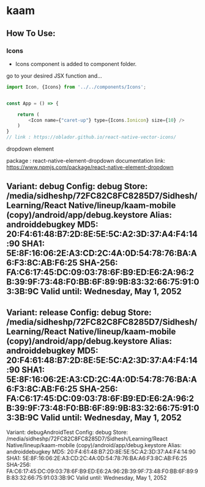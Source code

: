 # kaam


## How To Use:

### Icons
 - Icons component is added to component folder.

go to your desired JSX function and...

```javascript
import Icon, {Icons} from '../../components/Icons';


const App = () => {

    return (
        <Icon name={"caret-up"} type={Icons.Ionicon} size={10} />
    )
}
// link : https://oblador.github.io/react-native-vector-icons/

```


dropdown element

package : react-native-element-dropdown
documentation link: https://www.npmjs.com/package/react-native-element-dropdown



Variant: debug
Config: debug
Store: /media/sidheshp/72FC82C8FC8285D7/Sidhesh/Learning/React Native/lineup/kaam-mobile (copy)/android/app/debug.keystore
Alias: androiddebugkey
MD5: 20:F4:61:48:B7:2D:8E:5E:5C:A2:3D:37:A4:F4:14:90
SHA1: 5E:8F:16:06:2E:A3:CD:2C:4A:0D:54:78:76:BA:A6:F3:8C:AB:F6:25
SHA-256: FA:C6:17:45:DC:09:03:78:6F:B9:ED:E6:2A:96:2B:39:9F:73:48:F0:BB:6F:89:9B:83:32:66:75:91:03:3B:9C
Valid until: Wednesday, May 1, 2052
----------
Variant: release
Config: debug
Store: /media/sidheshp/72FC82C8FC8285D7/Sidhesh/Learning/React Native/lineup/kaam-mobile (copy)/android/app/debug.keystore
Alias: androiddebugkey
MD5: 20:F4:61:48:B7:2D:8E:5E:5C:A2:3D:37:A4:F4:14:90
SHA1: 5E:8F:16:06:2E:A3:CD:2C:4A:0D:54:78:76:BA:A6:F3:8C:AB:F6:25
SHA-256: FA:C6:17:45:DC:09:03:78:6F:B9:ED:E6:2A:96:2B:39:9F:73:48:F0:BB:6F:89:9B:83:32:66:75:91:03:3B:9C
Valid until: Wednesday, May 1, 2052
----------
Variant: debugAndroidTest
Config: debug
Store: /media/sidheshp/72FC82C8FC8285D7/Sidhesh/Learning/React Native/lineup/kaam-mobile (copy)/android/app/debug.keystore
Alias: androiddebugkey
MD5: 20:F4:61:48:B7:2D:8E:5E:5C:A2:3D:37:A4:F4:14:90
SHA1: 5E:8F:16:06:2E:A3:CD:2C:4A:0D:54:78:76:BA:A6:F3:8C:AB:F6:25
SHA-256: FA:C6:17:45:DC:09:03:78:6F:B9:ED:E6:2A:96:2B:39:9F:73:48:F0:BB:6F:89:9B:83:32:66:75:91:03:3B:9C
Valid until: Wednesday, May 1, 2052
